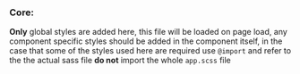 ### Core:
**Only** global styles are added here, this file will be loaded on page load, any component specific styles should be added in the component itself, in the case that some of the styles used here are required use `@import` and refer to the the actual sass file **do not** import the whole `app.scss` file